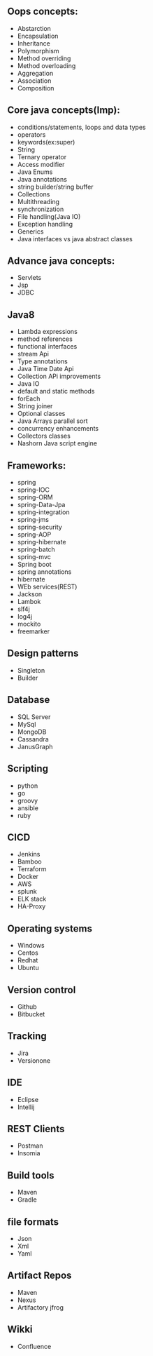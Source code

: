 ## Oops concepts:
 - Abstarction
 - Encapsulation
 - Inheritance
 - Polymorphism
 - Method overriding
 - Method overloading
 - Aggregation
 - Association
 - Composition
 
## Core java concepts(Imp):
- conditions/statements, loops and data types
- operators
- keywords(ex:super)
- String
- Ternary operator
- Access modifier
- Java Enums
- Java annotations
- string builder/string buffer
- Collections
- Multithreading
- synchronization
- File handling(Java IO)
- Exception handling
- Generics
- Java interfaces vs java abstract classes

## Advance java concepts:
- Servlets
- Jsp
- JDBC

## Java8
- Lambda expressions
- method references
- functional interfaces
- stream Api
- Type annotations
- Java Time Date Api
- Collection APi improvements
- Java IO
- default and static methods
- forEach
- String joiner
- Optional classes
- Java Arrays parallel sort
- concurrency enhancements
- Collectors classes
- Nashorn Java script engine

## Frameworks:
- spring
- spring-IOC
- spring-ORM
- spring-Data-Jpa
- spring-integration
- spring-jms
- spring-security
- spring-AOP
- spring-hibernate
- spring-batch
- spring-mvc
- Spring boot
- spring annotations
- hibernate
- WEb services(REST)
- Jackson
- Lambok
- slf4j
- log4j
- mockito
- freemarker

## Design patterns
- Singleton
- Builder

## Database
- SQL Server
- MySql
- MongoDB
- Cassandra
- JanusGraph

## Scripting
- python
- go
- groovy
- ansible
- ruby

## CICD
- Jenkins
- Bamboo
- Terraform
- Docker
- AWS
- splunk
- ELK stack
- HA-Proxy

## Operating systems
- Windows
- Centos
- Redhat
- Ubuntu

## Version control
- Github
- Bitbucket

## Tracking
- Jira
- Versionone

## IDE
- Eclipse
- Intellij

## REST Clients
- Postman
- Insomia

## Build tools
- Maven
- Gradle

## file formats
- Json
- Xml
- Yaml

## Artifact Repos
- Maven
- Nexus
- Artifactory jfrog

## Wikki
- Confluence

